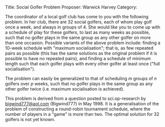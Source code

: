 Title:    Social Golfer Problem
Proposer: Warwick Harvey
Category:


The coordinator of a local golf club has come to you with the following problem. In her club, there are 32 social golfers, each of whom play golf once a week, and always in groups of 4. She would like you to come up with a schedule of play for these golfers, to last as many weeks as possible, such that no golfer plays in the same group as any other golfer on more than one occasion.
Possible variants of the above problem include: finding a 10-week schedule with "maximum socialisation"; that is, as few repeated pairs as possible (this has the same solutions as the original problem if it is possible to have no repeated pairs), and finding a schedule of minimum length such that each golfer plays with every other golfer at least once ("full socialisation").

The problem can easily be generalized to that of scheduling $m$ groups of $n$ golfers over $p$ weeks, such that no golfer plays in the same group as any other golfer twice (i.e. maximum socialisation is achieved).

This problem is derived from a question posted to sci.op-research by
bigwind777@aol.com (Bigwind777) in May 1998. It is a generalisation of the
problem of constructing a
round-robin tournament schedule, where the number
of players in a "game" is
more than two. The optimal solution for 32 golfers is not yet known.
